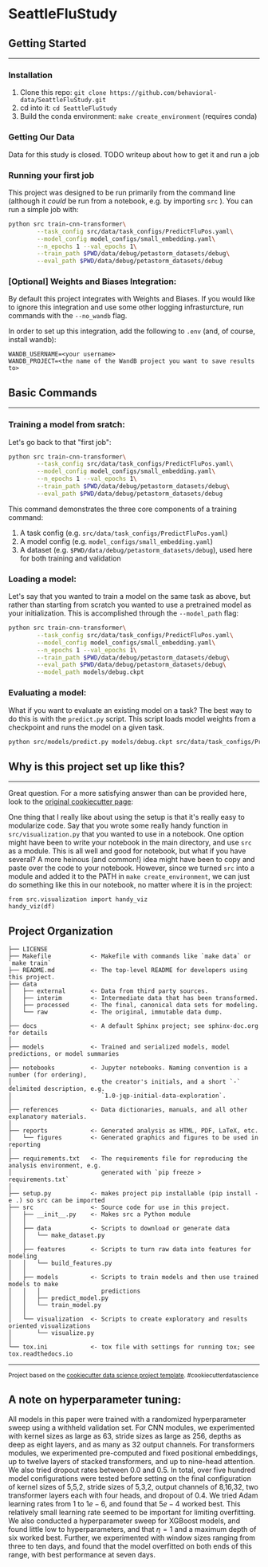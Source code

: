 SeattleFluStudy
==============================

## Getting Started
------------

### Installation
1. Clone this repo: `git clone https://github.com/behavioral-data/SeattleFluStudy.git`
2. cd into it:  `cd SeattleFluStudy`
3. Build the conda environment: `make create_environment` (requires conda)


### Getting Our Data 
Data for this study is closed. TODO writeup about how to get it and run a job

### Running your first job 
This project was designed to be run primarily from the command line (although it _could_ be run from a notebook, e.g. by importing `src` ). You can run a simple job with:
``` bash
python src train-cnn-transformer\
        --task_config src/data/task_configs/PredictFluPos.yaml\
        --model_config model_configs/small_embedding.yaml\
        --n_epochs 1 --val_epochs 1\
        --train_path $PWD/data/debug/petastorm_datasets/debug\
        --eval_path $PWD/data/debug/petastorm_datasets/debug
```
###  [Optional] Weights and Biases Integration:

By default this project integrates with Weights and Biases. If you would like to ignore this integration and use some other logging infrasturcture, run commands with the `--no_wandb` flag.

In order to set up this integration, add the following to `.env` (and, of course, install wandb):
```
WANDB_USERNAME=<your username>
WANDB_PROJECT=<the name of the WandB project you want to save results to>
```

## Basic Commands
----
### Training a model from sratch:
Let's go back to that "first job":
```bash
python src train-cnn-transformer\
        --task_config src/data/task_configs/PredictFluPos.yaml\
        --model_config model_configs/small_embedding.yaml\
        --n_epochs 1 --val_epochs 1\
        --train_path $PWD/data/debug/petastorm_datasets/debug\
        --eval_path $PWD/data/debug/petastorm_datasets/debug
```


This command demonstrates the three core components of a training command:
1. A task config (e.g. `src/data/task_configs/PredictFluPos.yaml`)
2. A model config (e.g. `model_configs/small_embedding.yaml`)
3. A dataset (e.g. `$PWD/data/debug/petastorm_datasets/debug`), used here for both training and validation

### Loading a model:
Let's say that you wanted to train a model on the same task as above, but rather than starting from scratch you wanted to use a pretrained model as your initialization. This is accomplished through the `--model_path` flag:

```bash
python src train-cnn-transformer\
        --task_config src/data/task_configs/PredictFluPos.yaml\
        --model_config model_configs/small_embedding.yaml\
        --n_epochs 1 --val_epochs 1\
        --train_path $PWD/data/debug/petastorm_datasets/debug\
        --eval_path $PWD/data/debug/petastorm_datasets/debug\
        --model_path models/debug.ckpt
```

### Evaluating a model:
What if you want to evaluate an existing model on a task? The best way to do this is with the `predict.py` script. This script loads model weights from a checkpoint and runs the model on a given task. 
```bash
python src/models/predict.py models/debug.ckpt src/data/task_configs/PredictFluPos.yaml $PWD/data/debug/petastorm_datasets/debug
```


## Why is this project set up like this?
------------
Great question. For a more satisfying answer than can be provided here, look to the [original cookiecutter page](https://drivendata.github.io/cookiecutter-data-science/): 

One thing that I really like about using the setup is that it's really easy to modularize code.
Say that you wrote some really handy function in `src/visualization.py` that you wanted to use in a notebook. One option might have been to write your notebook in the main directory, and use `src` as a module. This is all well and good for notebook, but what if you have several? A more heinous (and common!) idea might have been to copy and paste over the code to your notebook. 
However, since we turned `src` into a module and added it to the PATH in `make create_environment`, we can just do something like this in our notebook, no matter where it is in the project:
```
from src.visualization import handy_viz
handy_viz(df)
```
Project Organization
------------

    ├── LICENSE
    ├── Makefile           <- Makefile with commands like `make data` or `make train`
    ├── README.md          <- The top-level README for developers using this project.
    ├── data
    │   ├── external       <- Data from third party sources.
    │   ├── interim        <- Intermediate data that has been transformed.
    │   ├── processed      <- The final, canonical data sets for modeling.
    │   └── raw            <- The original, immutable data dump.
    │
    ├── docs               <- A default Sphinx project; see sphinx-doc.org for details
    │
    ├── models             <- Trained and serialized models, model predictions, or model summaries
    │
    ├── notebooks          <- Jupyter notebooks. Naming convention is a number (for ordering),
    │                         the creator's initials, and a short `-` delimited description, e.g.
    │                         `1.0-jqp-initial-data-exploration`.
    │
    ├── references         <- Data dictionaries, manuals, and all other explanatory materials.
    │
    ├── reports            <- Generated analysis as HTML, PDF, LaTeX, etc.
    │   └── figures        <- Generated graphics and figures to be used in reporting
    │
    ├── requirements.txt   <- The requirements file for reproducing the analysis environment, e.g.
    │                         generated with `pip freeze > requirements.txt`
    │
    ├── setup.py           <- makes project pip installable (pip install -e .) so src can be imported
    ├── src                <- Source code for use in this project.
    │   ├── __init__.py    <- Makes src a Python module
    │   │
    │   ├── data           <- Scripts to download or generate data
    │   │   └── make_dataset.py
    │   │
    │   ├── features       <- Scripts to turn raw data into features for modeling
    │   │   └── build_features.py
    │   │
    │   ├── models         <- Scripts to train models and then use trained models to make
    │   │   │                 predictions
    │   │   ├── predict_model.py
    │   │   └── train_model.py
    │   │
    │   └── visualization  <- Scripts to create exploratory and results oriented visualizations
    │       └── visualize.py
    │
    └── tox.ini            <- tox file with settings for running tox; see tox.readthedocs.io


--------

<p><small>Project based on the <a target="_blank" href="https://drivendata.github.io/cookiecutter-data-science/">cookiecutter data science project template</a>. #cookiecutterdatascience</small></p>

## A note on hyperparameter tuning:
All models in this paper were trained with a randomized hyperparameter sweep using a withheld validation set. For CNN modules, we experimented with kernel sizes as large as 63, stride sizes as large as 256, depths as deep as eight layers, and as many as 32 output channels. For transformers modules, we experimented pre-computed and fixed positional embeddings, up to twelve layers of stacked transformers, and up to nine-head attention. We also tried dropout rates between 0.0 and 0.5. In total, over five hundred model configurations were tested before setting on the final configuration of kernel sizes of 5,5,2, stride sizes of 5,3,2, output channels of 8,16,32, two transformer layers each with four heads, and dropout of 0.4.  We tried Adam learning rates from 1 to $1e-6$, and found that $5e-4$ worked best. This relatively small learning rate seemed to be important for limiting overfitting. We also conducted a hyperparameter sweep for XGBoost models, and found little low to hyperparameters, and that $\eta=1$ and a maximum depth of six worked best. Further, we experimented with window sizes ranging from three to ten days, and found that the model overfitted on both ends of this range, with best performance at seven days. 
